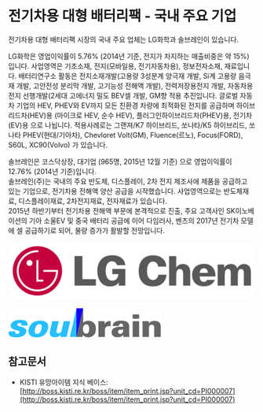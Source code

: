 # 전기차용 대형 배터리팩 - 국내 주요 기업

전기차용 대형 배터리팩 시장의 국내 주요 업체는 LG화학과 솔브레인이 있습니다.

LG화학은 영업이익률이 5.76% (2014년 기준, 전지가 차지하는 매출비중은 약 15%) 입니다.
사업영역은 기초소재, 전지(모바일용, 전기자동차용), 정보전자소재, 재료입니다. 배터리연구소 활동은 전지소재개발(고용량 3성분계 양극재 개발, Si계 고용량 음극재 개발, 고안전성 분리막 개발, 고기능성 전해액 개발), 전력저장용전지 개발, 자동차용전지 선행개발(2세대 고에너지 밀도 BEV셀 개발, GM향 적용 추진입니다.
글로벌 자동차 기업의 HEV, PHEV와 EV까지 모든 친환경 차량에 최적화된 전지를 공급하며 하이브리드차(HEV)용 (마이크로 HEV, 순수 HEV), 플러그인하이브리드차(PHEV)용, 전기차(EV)용 으로 나뉩니다. 적용사례로는 그랜져/K7 하이브리드, 쏘나타/K5 하이브리드, 쏘나타 PHEV(현대/기아차), Chevloret Volt(GM), Fluence(르노), Focus(FORD), S60L, XC90(Volvo) 가 있습니다.

솔브레인은 코스닥상장, 대기업 (965명, 2015년 12월 기준) 으로 영업이익률이 12.76% (2014년 기준)입니다.  
솔브레인(주)는 국내의 주요 반도체, 디스플레이, 2차 전지 제조사에 제품을 공급하고 있는 기업으로, 전기차용 전해액 양산 공급을 시작했습니다.
사업영역으로는 반도체재료, 디스플레이재료, 2차전지재료, 전자재료가 있습니다.  
2015년 하반기부터 전기차용 전해액 부문에 본격적으로 진출, 주요 고객사인 SK이노베이션의 기아 소울EV 및 중국 배터리 공급에 이어 다임러사, 벤츠의 2017년 전기차 모델에 셀 공급하기로 되어, 물량 증가가 활발할 전망입니다.


![](./images/전기차용대형배터리팩_Q13_1_2.PNG)


![](./images/전기차용대형배터리팩_Q13_1_2_.PNG)


## 참고문서
- KISTI 유망아이템 지식 베이스: [http://boss.kisti.re.kr/boss/item/item_print.jsp?unit_cd=PI000007](http://boss.kisti.re.kr/boss/item/item_print.jsp?unit_cd=PI000007)

